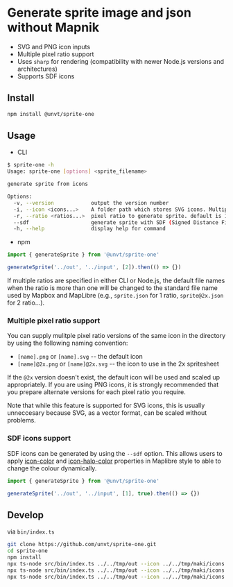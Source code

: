 # Generate sprite image and json without Mapnik

- SVG and PNG icon inputs
- Multiple pixel ratio support
- Uses `sharp` for rendering (compatibility with newer Node.js versions and architectures)
- Supports SDF icons

## Install

```bash
npm install @unvt/sprite-one
```

## Usage

- CLI

```bash
$ sprite-one -h
Usage: sprite-one [options] <sprite_filename>

generate sprite from icons

Options:
  -v, --version            output the version number
  -i, --icon <icons...>    A folder path which stores SVG icons. Multiple folders can be set.
  -r, --ratio <ratios...>  pixel ratio to generate sprite. default is 1.
  --sdf                    generate sprite with SDF (Signed Distance Field). (default: false)
  -h, --help               display help for command
```

- npm

```javascript
import { generateSprite } from '@unvt/sprite-one'

generateSprite('../out', '../input', [2]).then(() => {})
```

If multiple ratios are specified in either CLI or Node.js, the default file names when the ratio is more than one will be changed to the standard file name used by Mapbox and MapLibre (e.g., `sprite.json` for 1 ratio, `sprite@2x.json` for 2 ratio...).

### Multiple pixel ratio support

You can supply mulitple pixel ratio versions of the same icon in the directory by using the following naming convention:

- `[name].png` or `[name].svg` -- the default icon
- `[name]@2x.png` or `[name]@2x.svg` -- the icon to use in the 2x spritesheet

If the `@2x` version doesn't exist, the default icon will be used and scaled up appropriately. If you are using PNG icons, it is strongly recommended that you prepare alternate versions for each pixel ratio you require.

Note that while this feature is supported for SVG icons, this is usually unneccesary because SVG, as a vector format, can be scaled without problems.

### SDF icons support

SDF icons can be generated by using the `--sdf` option. This allows users to apply [icon-color](https://maplibre.org/maplibre-style-spec/layers/#paint-symbol-icon-color) and [icon-halo-color](https://maplibre.org/maplibre-style-spec/layers/#paint-symbol-icon-halo-color) properties in Maplibre style to able to change the colour dynamically.

```javascript
import { generateSprite } from '@unvt/sprite-one'

generateSprite('../out', '../input', [1], true).then(() => {})
```

## Develop

via `bin/index.ts`

```bash
git clone https://github.com/unvt/sprite-one.git
cd sprite-one
npm install
npx ts-node src/bin/index.ts ../../tmp/out --icon ../../tmp/maki/icons
npx ts-node src/bin/index.ts ../../tmp/out --icon ../../tmp/maki/icons --ratio=2
npx ts-node src/bin/index.ts ../../tmp/out --icon ../../tmp/maki/icons --icon ../../tmp/maki/icons2 --ratio=1 --ratio=2
```
